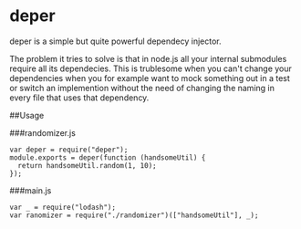 deper
=====

deper is a simple but quite powerful dependecy injector.

The problem it tries to solve is that in node.js all your internal submodules require all
its dependecies. This is trublesome when you can't change your dependencies when you for
example want to mock something out in a test or switch an implemention without the need
of changing the naming in every file that uses that dependency.

##Usage

###randomizer.js
```
var deper = require("deper");
module.exports = deper(function (handsomeUtil) {
  return handsomeUtil.random(1, 10);
});
```

###main.js
```
var _ = require("lodash");
var ranomizer = require("./randomizer")(["handsomeUtil"], _);
```
